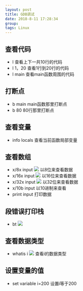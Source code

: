 ```yaml
---
layout: post  
title: GDB调试  
date: 2018-8-11 17:28:34  
group:   
tags: Linux  
---
```

## 查看代码 ##  
* l
查看上下一共10行的代码
* l 1，20
查看1行到20行的代码
* l main
查看main函数周围的代码
## 打断点 ##  
* b main
main函数那里打断点
* b 80
80行那里打断点
## 查看变量 ##  
* info locals
查看当前函数局部变量
## 查看数组 ##  
* x/8x input 
![](https://i.imgur.com/hqzgCqM.png)
以8位来查看数据
* x/16x input 
![](https://i.imgur.com/rKe9xXO.png)
以16位来查看数据
* x/32x input 
![](https://i.imgur.com/BtYx5oR.png)
以32位来查看数据
* x/10b input
以10进制来查看
* print input
打印数据
## 段错误打印栈 ##
* bt
![](https://i.imgur.com/xpQM5m8.png)
## 查看数据类型 ##  
* whatis i
![](https://i.imgur.com/yLXEB8k.png)
查看i的数据类型
## 设置变量的值 ##  
* set variable i=200
设置i等于200